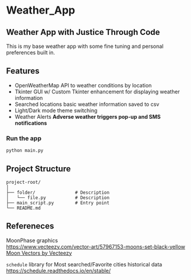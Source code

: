 # Weather_App
## Weather App with Justice Through Code  

This is my base weather app with some fine tuning and personal preferences built in. 

## Features  

- OpenWeatherMap API to weather conditions by location  
- Tkinter GUI w/ Custom Tkinter enhancement for displaying weather information  
- Searched locations basic weather information saved to csv  
- Light/Dark mode theme switching  
- Weather Alerts **Adverse weather triggers pop-up and SMS notifications**  

### Run the app  
``` 
python main.py   
```

## Project Structure 
``` 
project-root/  
│  
├── folder/               # Description  
│   └── file.py           # Description  
├── main_script.py        # Entry point  
└── README.md
```
## Refereneces  
MoonPhase graphics  
https://www.vecteezy.com/vector-art/57967153-moons-set-black-yellow
<a href="https://www.vecteezy.com/free-vector/moon">Moon Vectors by Vecteezy</a>  
 
``` schedule ``` library for Most searched/Favorite cities historical data 
https://schedule.readthedocs.io/en/stable/
